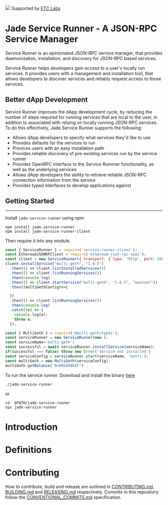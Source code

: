 ![](https://www.etclabs.org/dist/resources/images/v2/logo-top.png)
Supported by [ETC Labs](https://www.etclabs.org/)

# Jade Service Runner - A JSON-RPC Service Manager

Service Runner is an opinionated JSON-RPC service manager, that provides daemonization, installation, and discovery for JSON-RPC based services.

Service Runner helps developers gain access to a user's locally run services. It provides users with a management and installation tool, that allows developers to discover  services and reliably request access to those services.

## Better dApp Development
Service Runner improves the dApp development cycle, by reducing the number of steps required for running services that are local to the user, in addition to  associated with relying on locally running JSON-RPC services. To do this effectively, Jade Service Runner supports the following:
  - Allows dApp developers to specify what services they'd like to use
  - Provides defaults for the services to run
  - Provices users with an easy installation path
  - Provides reliable discovery of pre-existing services run by the service runner
  - Provides OpenRPC interface to the Service Runnner functionality, as well as the underlying services
  - Allows dApp developers the ability to retrieve reliable JSON-RPC connection information from the service
  - Provides typed interfaces to develop applications against

## Getting Started
---------------

Install `jade-service-runner` using npm

```shell
npm install jade-service-runner
npm install jade-service-runner-client
```

Then require it into any module.

```js
const { ServiceRunner } = require('service-runner-client');
const EthereumJSONRPClient = require('ethereum-json-rpc-spec');
const client = new ServiceRunner({ transport: { type: "http", port: 8002, host: "localhost" } });
client.installService("multi-geth", "1.8.5")
  .then(() => client.listInstalledServices())
  .then(() => client.listRunningServices())
  .then(console.log)
  .then(() => client.startService("multi-geth", "1.8.5", "mainnet"))
  .then((multiGethConfig)=>{

  })
  .then(() => client.listRunningServices())
  .then(console.log)
  .catch((e) => {
    console.log(e);
    throw e;
  });

const { MultiGeth } = require('@multi-geth/types');
const serviceRunner = new ServiceRunner(new );
const serviceName='multi-geth';
const successful = await serviceRunner.installService(serviceName);
if(successful === false) throw new Error('Service not installed')
const serviceConfig = serviceRunner.start(serviceName, 'kotti');
const multiGeth = new MultiGeth(serviceConfig);
multiGeth.getBalance("0x0DEADBEEF")
```

To run the service runner.
Download and install the binary [here](https://here)

```shell
./jade-service-runner
```

or

```shell
cd  $PATH/jade-service-runner
npx jade-service-runner
```

# Introduction

# Definitions

# Contributing

How to contribute, build and release are outlined in [CONTRIBUTING.md](CONTRIBUTING.md), [BUILDING.md](BUILDING.md) and [RELEASING.md](RELEASING.md) respectively. Commits in this repository follow the [CONVENTIONAL_COMMITS.md](CONVENTIONAL_COMMITS.md) specification.
